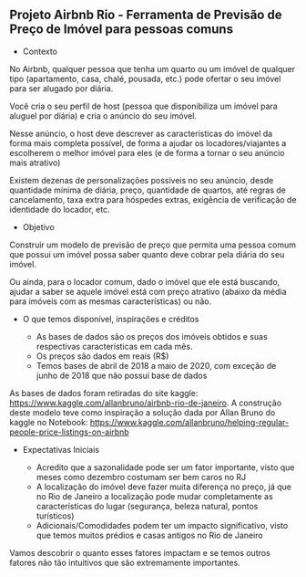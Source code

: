 ## Projeto Airbnb Rio - Ferramenta de Previsão de Preço de Imóvel para pessoas comuns

- Contexto

No Airbnb, qualquer pessoa que tenha um quarto ou um imóvel de qualquer tipo (apartamento, casa, chalé, pousada, etc.) pode ofertar o seu imóvel para ser alugado por diária.

Você cria o seu perfil de host (pessoa que disponibiliza um imóvel para aluguel por diária) e cria o anúncio do seu imóvel.

Nesse anúncio, o host deve descrever as características do imóvel da forma mais completa possível, de forma a ajudar os locadores/viajantes a escolherem o melhor imóvel para eles (e de forma a tornar o seu anúncio mais atrativo)

Existem dezenas de personalizações possíveis no seu anúncio, desde quantidade mínima de diária, preço, quantidade de quartos, até regras de cancelamento, taxa extra para hóspedes extras, exigência de verificação de identidade do locador, etc.

- Objetivo

Construir um modelo de previsão de preço que permita uma pessoa comum que possui um imóvel possa saber quanto deve cobrar pela diária do seu imóvel.

Ou ainda, para o locador comum, dado o imóvel que ele está buscando, ajudar a saber se aquele imóvel está com preço atrativo (abaixo da média para imóveis com as mesmas características) ou não.

- O que temos disponível, inspirações e créditos

    - As bases de dados são os preços dos imóveis obtidos e suas respectivas características em cada mês.
    - Os preços são dados em reais (R$)
    - Temos bases de abril de 2018 a maio de 2020, com exceção de junho de 2018 que não possui base de dados

As bases de dados foram retiradas do site kaggle: https://www.kaggle.com/allanbruno/airbnb-rio-de-janeiro. A construção deste modelo teve como inspiração a solução dada por Allan Bruno do kaggle no Notebook: https://www.kaggle.com/allanbruno/helping-regular-people-price-listings-on-airbnb

- Expectativas Iniciais

    - Acredito que a sazonalidade pode ser um fator importante, visto que meses como dezembro costumam ser bem caros no RJ
    - A localização do imóvel deve fazer muita diferença no preço, já que no Rio de Janeiro a localização pode mudar completamente as características do lugar (segurança, beleza natural, pontos turísticos)
    - Adicionais/Comodidades podem ter um impacto significativo, visto que temos muitos prédios e casas antigos no Rio de Janeiro

Vamos descobrir o quanto esses fatores impactam e se temos outros fatores não tão intuitivos que são extremamente importantes.
